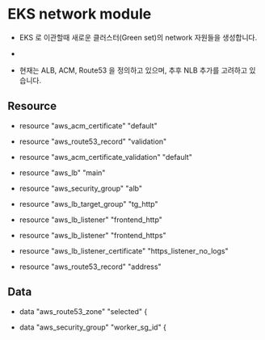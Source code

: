 # EKS network module

* EKS 로 이관할때 새로운 클러스터(Green set)의 network 자원들을 생성합니다.

* 

* 현재는 ALB, ACM, Route53 을 정의하고 있으며, 추후 NLB 추가를 고려하고 있습니다.

## Resource

* resource "aws_acm_certificate" "default"

* resource "aws_route53_record" "validation"

* resource "aws_acm_certificate_validation" "default"

* resource "aws_lb" "main"

* resource "aws_security_group" "alb" 

* resource "aws_lb_target_group" "tg_http"

* resource "aws_lb_listener" "frontend_http"

* resource "aws_lb_listener" "frontend_https"

* resource "aws_lb_listener_certificate" "https_listener_no_logs" 

* resource "aws_route53_record" "address"

## Data

* data "aws_route53_zone" "selected" {
  
* data "aws_security_group" "worker_sg_id" {